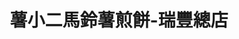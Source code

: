 ---
title: "薯小二馬鈴薯煎餅-瑞豐總店"
description: "薯小二馬鈴薯煎餅-瑞豐總店"
layout: shop
keywords:
  - 美食競賽
  - 台灣美食
  - 美食精選
datePublished: "2025-06-30"
dateModified: "2025-07-04"
city: "高雄市"
district: "左營區"
address: "高雄市鼓山區裕誠路1128號"
phone: "0905167227"
geo: "22.66658969357535, 120.2998883749046"
google_map: "https://maps.app.goo.gl/AcXLGes8vHnWKcAU8"
footinder: "https://footinder.com.tw/%E9%AB%98%E9%9B%84%E5%B8%82%E9%BC%93%E5%B1%B1%E5%8D%80/362077/"
official: "https://www.instagram.com/two.littlepotatoess/"
award:
  - name: "夜市王"
    year: "2024"
    entries:
      - nightMarket: "瑞豐夜市"
        food_type: "新創料理"
        rank: "第三名"

---